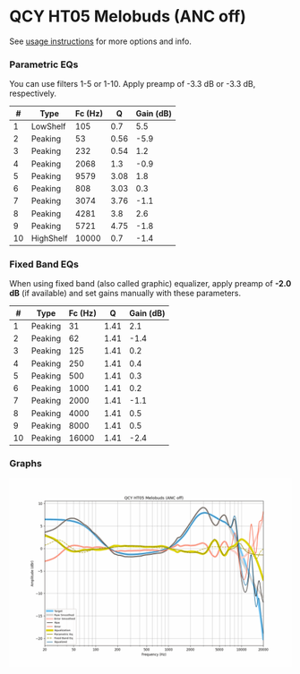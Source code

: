 # QCY HT05 Melobuds (ANC off)
See [usage instructions](https://github.com/jaakkopasanen/AutoEq#usage) for more options and info.

### Parametric EQs
You can use filters 1-5 or 1-10. Apply preamp of -3.3 dB or -3.3 dB, respectively.

|   # | Type      |   Fc (Hz) |    Q |   Gain (dB) |
|-----|-----------|-----------|------|-------------|
|   1 | LowShelf  |       105 | 0.7  |         5.5 |
|   2 | Peaking   |        53 | 0.56 |        -5.9 |
|   3 | Peaking   |       232 | 0.54 |         1.2 |
|   4 | Peaking   |      2068 | 1.3  |        -0.9 |
|   5 | Peaking   |      9579 | 3.08 |         1.8 |
|   6 | Peaking   |       808 | 3.03 |         0.3 |
|   7 | Peaking   |      3074 | 3.76 |        -1.1 |
|   8 | Peaking   |      4281 | 3.8  |         2.6 |
|   9 | Peaking   |      5721 | 4.75 |        -1.8 |
|  10 | HighShelf |     10000 | 0.7  |        -1.4 |

### Fixed Band EQs
When using fixed band (also called graphic) equalizer, apply preamp of **-2.0 dB** (if available) and set gains manually with these parameters.

|   # | Type    |   Fc (Hz) |    Q |   Gain (dB) |
|-----|---------|-----------|------|-------------|
|   1 | Peaking |        31 | 1.41 |         2.1 |
|   2 | Peaking |        62 | 1.41 |        -1.4 |
|   3 | Peaking |       125 | 1.41 |         0.2 |
|   4 | Peaking |       250 | 1.41 |         0.4 |
|   5 | Peaking |       500 | 1.41 |         0.3 |
|   6 | Peaking |      1000 | 1.41 |         0.2 |
|   7 | Peaking |      2000 | 1.41 |        -1.1 |
|   8 | Peaking |      4000 | 1.41 |         0.5 |
|   9 | Peaking |      8000 | 1.41 |         0.5 |
|  10 | Peaking |     16000 | 1.41 |        -2.4 |

### Graphs
![](./QCY%20HT05%20Melobuds%20(ANC%20off).png)
